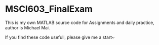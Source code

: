 # MSCI603_FinalExam

This is my own MATLAB source code for Assignments and daily practice, author is Michael Mai.

If you find these code usefull, please give me a start~
